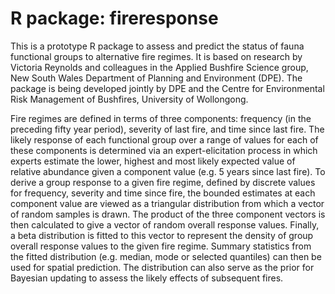 # R package: fireresponse

This is a prototype R package to assess and predict the status of fauna functional groups to 
alternative fire regimes. It is based on research by Victoria Reynolds and colleagues in the 
Applied Bushfire Science group, New South Wales Department of Planning and Environment (DPE).
The package is being developed jointly by DPE and the Centre for Environmental Risk Management
of Bushfires, University of Wollongong.

Fire regimes are defined in terms of three components: frequency (in the preceding fifty year 
period), severity of last fire, and time since last fire. The likely response of each functional
group over a range of values for each of these components is determined via an expert-elicitation
process in which experts estimate the lower, highest and most likely expected value of relative 
abundance given a component value (e.g. 5 years since last fire). To derive a group response to
a given fire regime, defined by discrete values for frequency, severity and time since fire, the 
bounded estimates at each component value are viewed as a triangular distribution from which a
vector of random samples is drawn. The product of the three component vectors is then calculated
to give a vector of random overall response values. Finally, a beta distribution is fitted to this
vector to represent the density of group overall response values to the given fire regime. Summary
statistics from the fitted distribution (e.g. median, mode or selected quantiles) can then be used
for spatial prediction. The distribution can also serve as the prior for Bayesian updating to
assess the likely effects of subsequent fires.
